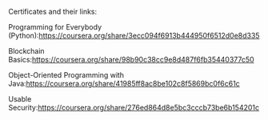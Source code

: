 Certificates and their links:

Programming for Everybody (Python):https://coursera.org/share/3ecc094f6913b444950f6512d0e8d335

Blockchain Basics:https://coursera.org/share/98b90c38cc9e8d487f6fb35440377c50

Object-Oriented Programming with Java:https://coursera.org/share/41985ff8ac8be102c8f5869bc0f6c61c

Usable Security:https://coursera.org/share/276ed864d8e5bc3cccb73be6b154201c
